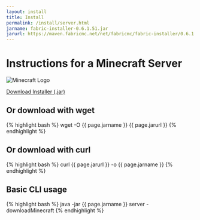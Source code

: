 ```yaml
---
layout: install
title: Install
permalink: /install/server.html
jarname: fabric-installer-0.6.1.51.jar
jarurl: https://maven.fabricmc.net/net/fabricmc/fabric-installer/0.6.1.51/fabric-installer-0.6.1.51.jar
---
```


# Instructions for a Minecraft Server

<img class="logo right fshadow" alt="Minecraft Logo" src="/assets/img/launchers/minecraft.png" />

<a href="{{ page.jarurl }}" class="button primary">Download Installer (.jar)</a>

## Or download with wget
{% highlight bash %}
wget -O {{ page.jarname }} {{ page.jarurl }}
{% endhighlight %}

## Or download with curl
{% highlight bash %}
curl {{ page.jarurl }} -o {{ page.jarname }}
{% endhighlight %}


## Basic CLI usage

{% highlight bash %}
java -jar {{ page.jarname }} server -downloadMinecraft
{% endhighlight %}
